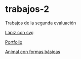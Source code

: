 # trabajos-2
Trabajos de la segunda evaluación

[Lápiz con svg](https://tobarra97.github.io/symbol-svg/)

[Portfolio](https://tobarra97.github.io/portfolio/)

[Animal con formas básicas]()
